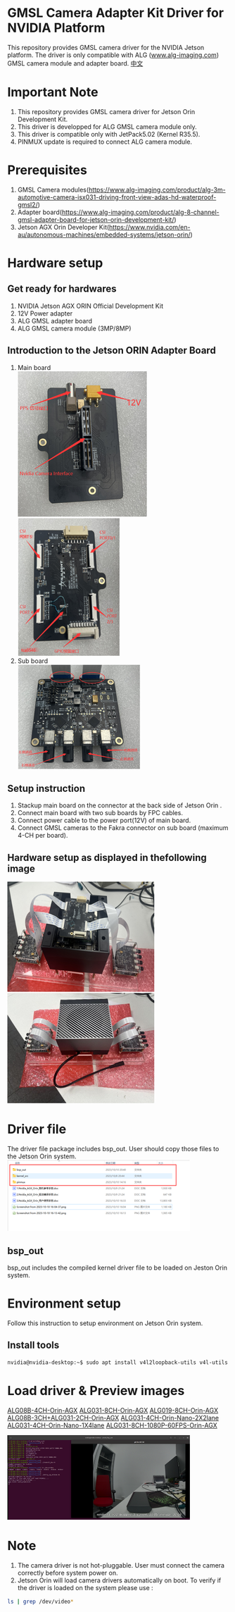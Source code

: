 GMSL Camera Adapter Kit Driver for NVIDIA Platform
====================================  
This repository provides GMSL camera driver for the NVIDIA Jetson platform. The driver is only compatible with ALG (www.alg-imaging.com) GMSL camera module and adapter board. 
[中文](./README_CN.md)

# Important Note
1. This repository provides GMSL camera driver for Jetson Orin Development Kit.  
2. This driver is developped for ALG GMSL camera module only.  
3. This driver is compatible only with JetPack5.02 (Kernel R35.5).  
4. PINMUX update is required to connect ALG camera module.  

# Prerequisites
1. GMSL Camera modules(https://www.alg-imaging.com/product/alg-3m-automotive-camera-isx031-driving-front-view-adas-hd-waterproof-gmsl2/)  
2. Adapter board(https://www.alg-imaging.com/product/alg-8-channel-gmsl-adapter-board-for-jetson-orin-development-kit/)  
3. Jetson AGX Orin Developer Kit(https://www.nvidia.com/en-au/autonomous-machines/embedded-systems/jetson-orin/)  

# Hardware setup
## Get ready for hardwares  
1. NVIDIA Jetson AGX ORIN Official Development Kit  
2. 12V Power adapter  
3. ALG GMSL adapter board  
4. ALG GMSL camera module (3MP/8MP)
## Introduction to the Jetson ORIN Adapter Board
1. Main board  
![main board front](./docs/images/image-1.png)
![main board back](./docs/images/image-2.png)
2. Sub board  
![sub board](./docs/images/image.png)
## Setup instruction
1. Stackup main board on the connector at the back side of Jetson Orin .  
2. Connect main board with two sub boards by FPC cables. 
3. Connect power cable to the power port(12V) of main board.  
4. Connect GMSL cameras to the Fakra connector on sub board (maximum 4-CH per board).  
## Hardware setup as displayed in thefollowing image  
![hardware setup(back)](./docs/images/image-4.png)
![hardware setup(top)](./docs/images/image-5.png)

# Driver file
The driver file package includes bsp_out. User should copy those files to the Jetson Orin system.  
![driver documents](./docs/images/image-6.png) 
## bsp_out
bsp_out includes the compiled kernel driver file to be loaded on Jeston Orin system.  

# Environment setup
Follow this instruction to setup environment on Jetson Orin system.  
## Install tools
```bash
nvidia@nvidia-desktop:~$ sudo apt install v4l2loopback-utils v4l-utils vlc gstreamer1.0-tools gstreamer1.0-plugins-bad gstreamer1.0-plugins-base gstreamer1.0-plugins-good gstreamer1.0-x
```

# Load driver & Preview images
[ALG08B-4CH-Orin-AGX](./NVIDIA_AGX_ORIN_ALG08B_4CH/bsp_out/README.md)
[ALG031-8CH-Orin-AGX](./NVIDIA_AGX_ORIN_ALG031_8CH/bsp_out/README.md)
[ALG019-8CH-Orin-AGX](./NVIDIA_AGX_ORIN_ALG019_8CH/bsp_out/README.md)
[ALG08B-3CH+ALG031-2CH-Orin-AGX](./NVIDIA_AGX_ORIN_ALG08B_3CH_ALG031_2CH/bsp_out/README.md)
[ALG031-4CH-Orin-Nano-2X2lane](./NVIDIA_ORIN_NANO_ALG031_CAM0_CAM1_2LANE/)
[ALG031-4CH-Orin-Nano-1X4lane](./NVIDIA_ORIN_NANO_ALG031_CAM1_4LANE/)
[ALG031-8CH-1080P-60FPS-Orin-AGX](./NVIDIA_AGX_ORIN_ALG031_1920_1080_60FPS_8CH/)

![preview](./docs/images/image-8.png)
# Note
1. The camera driver is not hot-pluggable. User must connect the camera correctly before system power on.  
2. Jetson Orin will load camera drivers automatically on boot. To verify if the driver is loaded on the system please use : 
```bash
ls | grep /dev/video* 
```
